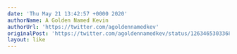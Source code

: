 ```yaml
---
date: 'Thu May 21 13:42:57 +0000 2020'
authorName: A Golden Named Kevin
authorUrl: 'https://twitter.com/agoldennamedkev'
originalPost: 'https://twitter.com/agoldennamedkev/status/1263465303368925187'
layout: like
---
```


